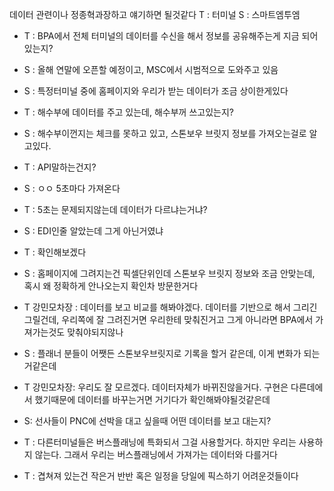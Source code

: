 
데이터 관련이나 정종혁과장하고 얘기하면 될것같다
T : 터미널
S : 스마트엠투엠

- T : BPA에서 전체 터미널의 데이터를 수신을 해서 정보를 공유해주는게 지금 되어있는지?
- S : 올해 연말에 오픈할 예정이고, MSC에서 시범적으로 도와주고 있음

- S : 특정터미널 중에 홈페이지와 우리가 받는 데이터가 조금 상이한게있다
- T : 해수부에 데이터를 주고 있는데, 해수부꺼 쓰고있는지?
- S : 해수부이껀지는 체크를 못하고 있고, 스톤보우 브릿지 정보를 가져오는걸로 알고있다. 
- T : API말하는건지?
- S : ㅇㅇ 5초마다 가져온다
- T : 5초는 문제되지않는데 데이터가 다르냐는거냐?
- S : EDI인줄 알았는데 그게 아닌거였냐
- T : 확인해보겠다
- S : 홈페이지에 그려지는건 픽셀단위인데 스톤보우 브릿지 정보와 조금 안맞는데, 혹시 왜 정확하게 안나오는지 확인차 방문한거다
- T 강민모차장 : 데이터를 보고 비교를 해봐야겠다. 데이터를 기반으로 해서 그리긴 그릴건데, 우리쪽에 잘 그려진거면 우리한테 맞춰진거고 그게 아니라면 BPA에서 가져가는것도 맞춰야되지않나
- S : 플래너 분들이 어쨋든 스톤보우브릿지로 기록을 할거 같은데, 이게 변화가 되는거같은데 
- T 강민모차장: 우리도 잘 모르겠다. 데이터자체가 바뀌진않을거다. 구현은 다른데에서 했기때문에 데이터를 바꾸는거면 거기다가 확인해봐야될것같은데



- S: 선사들이 PNC에 선박을 대고 싶을때 어떤 데이터를 보고 대는지?
- T : 다른터미널들은 버스플래닝에 특화되서 그걸 사용할거다. 하지만 우리는 사용하지 않는다. 그래서 우리는 버스플래닝에서 가져가는 데이터와 다를거다

- T : 겹쳐져 있는건 작은거 반반 혹은 일정을 당일에 픽스하기 어려운것들이다